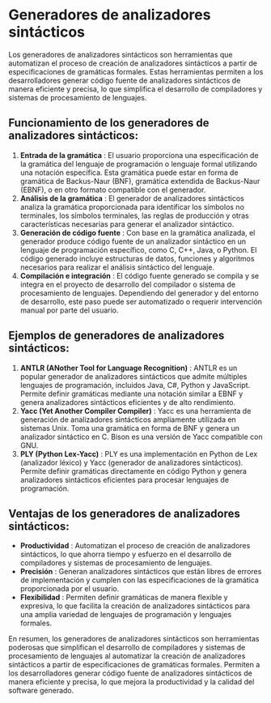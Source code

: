 # Generadores de analizadores sintácticos

Los generadores de analizadores sintácticos son herramientas que automatizan el proceso de creación de analizadores sintácticos a partir de especificaciones de gramáticas formales. Estas herramientas permiten a los desarrolladores generar código fuente de analizadores sintácticos de manera eficiente y precisa, lo que simplifica el desarrollo de compiladores y sistemas de procesamiento de lenguajes.

## Funcionamiento de los generadores de analizadores sintácticos:

1. **Entrada de la gramática** : El usuario proporciona una especificación de la gramática del lenguaje de programación o lenguaje formal utilizando una notación específica. Esta gramática puede estar en forma de gramática de Backus-Naur (BNF), gramática extendida de Backus-Naur (EBNF), o en otro formato compatible con el generador.
2. **Análisis de la gramática** : El generador de analizadores sintácticos analiza la gramática proporcionada para identificar los símbolos no terminales, los símbolos terminales, las reglas de producción y otras características necesarias para generar el analizador sintáctico.
3. **Generación de código fuente** : Con base en la gramática analizada, el generador produce código fuente de un analizador sintáctico en un lenguaje de programación específico, como C, C++, Java, o Python. El código generado incluye estructuras de datos, funciones y algoritmos necesarios para realizar el análisis sintáctico del lenguaje.
4. **Compilación e integración** : El código fuente generado se compila y se integra en el proyecto de desarrollo del compilador o sistema de procesamiento de lenguajes. Dependiendo del generador y del entorno de desarrollo, este paso puede ser automatizado o requerir intervención manual por parte del usuario.

## Ejemplos de generadores de analizadores sintácticos:

1. **ANTLR (ANother Tool for Language Recognition)** : ANTLR es un popular generador de analizadores sintácticos que admite múltiples lenguajes de programación, incluidos Java, C#, Python y JavaScript. Permite definir gramáticas mediante una notación similar a EBNF y genera analizadores sintácticos eficientes y de alto rendimiento.
2. **Yacc (Yet Another Compiler Compiler)** : Yacc es una herramienta de generación de analizadores sintácticos ampliamente utilizada en sistemas Unix. Toma una gramática en forma de BNF y genera un analizador sintáctico en C. Bison es una versión de Yacc compatible con GNU.
3. **PLY (Python Lex-Yacc)** : PLY es una implementación en Python de Lex (analizador léxico) y Yacc (generador de analizadores sintácticos). Permite definir gramáticas directamente en código Python y genera analizadores sintácticos eficientes para procesar lenguajes de programación.

## Ventajas de los generadores de analizadores sintácticos:

* **Productividad** : Automatizan el proceso de creación de analizadores sintácticos, lo que ahorra tiempo y esfuerzo en el desarrollo de compiladores y sistemas de procesamiento de lenguajes.
* **Precisión** : Generan analizadores sintácticos que están libres de errores de implementación y cumplen con las especificaciones de la gramática proporcionada por el usuario.
* **Flexibilidad** : Permiten definir gramáticas de manera flexible y expresiva, lo que facilita la creación de analizadores sintácticos para una amplia variedad de lenguajes de programación y lenguajes formales.

En resumen, los generadores de analizadores sintácticos son herramientas poderosas que simplifican el desarrollo de compiladores y sistemas de procesamiento de lenguajes al automatizar la creación de analizadores sintácticos a partir de especificaciones de gramáticas formales. Permiten a los desarrolladores generar código fuente de analizadores sintácticos de manera eficiente y precisa, lo que mejora la productividad y la calidad del software generado.
